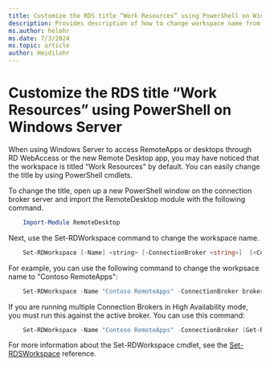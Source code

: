 ```yaml
---
title: Customize the RDS title “Work Resources” using PowerShell on Windows Server
description: Provides description of how to change workspace name from default in Windows Server.
ms.author: helohr
ms.date: 7/3/2024
ms.topic: article
author: Heidilohr
---
```

# Customize the RDS title “Work Resources” using PowerShell on Windows Server

When using Windows Server to access RemoteApps or desktops through RD WebAccess or the new Remote Desktop app, you may have noticed that the workspace is titled  “Work Resources" by default.  You can easily change the title by using PowerShell cmdlets.

To change the title, open up a new PowerShell window on the connection broker server and import the RemoteDesktop module with the following command.

```powershell
    Import-Module RemoteDesktop
```

Next, use the Set-RDWorkspace command to change the workspace name.

```powershell
    Set-RDWorkspace [-Name] <string> [-ConnectionBroker <string>]  [<CommonParameters>]
```

For example, you can use the following command to change the workpsace name to "Contoso RemoteApps":

```powershell
    Set-RDWorkspace -Name "Contoso RemoteApps" -ConnectionBroker broker01.contoso.com
```

If you are running multiple Connection Brokers in High Availability mode, you must run this against the active broker. You can use this command:

```powershell
    Set-RDWorkspace -Name "Contoso RemoteApps" -ConnectionBroker (Get-RDConnectionBrokerHighAvailability).ActiveManagementServer
```

For more information about the Set-RDWorkspace cmdlet, see the [Set-RDSWorkspace](/powershell/module/remotedesktop/set-rdworkspace) reference.

